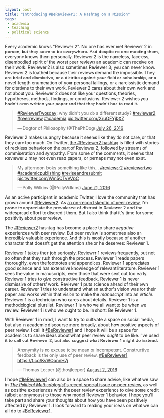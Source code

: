 ```yaml
---
layout: post
title: "Introducing #BeReviewer1: A Hashtag on a Mission"
tags:
 - academia
 - teaching
 - political science
---
```


Every academic knows "Reviewer 2". No one has ever met Reviewer 2 in person, but they seem to be everywhere. And despite no one meeting them, everyone knows them personally. Reviewer 2 is the nameless, faceless, disembodied spirit of the worst peer reviews an academic can receive on their work. Reviewer 2 is also sometimes Reviewer 3; you can never know. Reviewer 2 is loathed because their reviews demand the impossible. They are brief and dismissive, or a diatribe against your field or scholarship, or a novel-length enumeration of your personal failings, or a narcissistic demand for citations to their own work. Reviewer 2 cares about their own work and not about you. Reviewer 2 does not like your questions, theories, hypotheses, methods, findings, or conclusions. Reviewer 2 wishes you hadn't even written your paper and that they hadn't had to read it.

<blockquote class="twitter-tweet" data-lang="en"><p lang="en" dir="ltr"><a href="https://twitter.com/hashtag/ReviewerTwosday?src=hash">#ReviewerTwosday</a>: why didn&#39;t you do a different study? <a href="https://twitter.com/hashtag/reviewer2?src=hash">#reviewer2</a> <a href="https://twitter.com/hashtag/peerreview?src=hash">#peerreview</a> <a href="https://twitter.com/hashtag/academia?src=hash">#academia</a> <a href="https://t.co/XruOFYjDXZ">pic.twitter.com/XruOFYjDXZ</a></p>&mdash; Dogtor of Philosophy (@ThePhDog) <a href="https://twitter.com/ThePhDog/status/758025322335985664">July 26, 2016</a></blockquote>
<script async src="//platform.twitter.com/widgets.js" charset="utf-8"></script>

Reviewer 2 makes us angry because it seems like they do not care, or that they care too much. On Twitter, [the #Reviewer2 hashtag](https://twitter.com/search?q=%23reviewer2&src=typd) is filled with stories of reckless behavior on the part of Reviewer 2, followed by streams of commiseration and sympathy. From some of the comments, it seems that Reviewer 2 may not even read papers, or perhaps may not even exist.

<blockquote class="twitter-tweet" data-lang="en"><p lang="en" dir="ltr">My afternoon looks something like this... <a href="https://twitter.com/hashtag/reviewer2?src=hash">#reviewer2</a> <a href="https://twitter.com/hashtag/reviewertwo?src=hash">#reviewertwo</a> <a href="https://twitter.com/hashtag/academicpublishing?src=hash">#academicpublishing</a> <a href="https://twitter.com/hashtag/reviseandresubmit?src=hash">#reviseandresubmit</a> <a href="https://t.co/Wm5CTvVVpC">pic.twitter.com/Wm5CTvVVpC</a></p>&mdash; Polly Wilkins (@PollyWilkins) <a href="https://twitter.com/PollyWilkins/status/745250530545504256">June 21, 2016</a></blockquote>
<script async src="//platform.twitter.com/widgets.js" charset="utf-8"></script>

As an active participant in academic Twitter, I love the community that has grown around [#Reviewer2](https://twitter.com/search?q=%23reviewer2&src=typd). As [an on-record skeptic of peer review](https://thepoliticalmethodologist.com/2015/12/21/the-multiple-routes-to-credibility/), I'm prone to appreciate the prevalence of distrust in Reviewer 2 and the widespread effort to discredit them. But I also think that it's time for some positivity about peer review.

The [#Reviewer2](https://twitter.com/search?q=%23reviewer2&src=typd) hashtag has become a place to share *negative* experiences with peer review. But peer review is sometimes also an incredibly valuable experience. And this is mostly because of another character that doesn't get the attention she or he deserves: Reviewer 1.

Reviewer 1 takes their job seriously. Reviewer 1 reviews frequently, but not so often that they rush through the process. Reviewer 1 reads papers thoroughly, even the footnotes and appendices. Reviewer 1 appreciates good science and has extensive knowledge of relevant literature. Reviewer 1 sees the value in manuscripts, even those that were sent out too early. Reviewer 1 tries to give constructive feedback. Reviewer 1 is never dismissive of others' work. Reviewer 1 puts science ahead of their own career. Reviewer 1 tries to understand what an author's vision was for their paper and works within that vision to make the *manuscript* into an *article*. Reviewer 1 is a technician who cares about details. Reviewer 1 is a methodological pluralist. Reviewer 1 is who we all want to be when we review. Reviewer 1 is who we ought to be. In short: Be Reviewer 1.

With Reviewer 1 in mind, I want to try to cultivate a space on social media, but also in academic discourse more broadly, about how positive aspects of peer review. I call it [#BeReviewer1](https://twitter.com/search?q=%23BeReviewer1&src=typd) and I hope it will be a space for academics to share ideas about what peer review *ought* to be like. I've used it to call out Reviewer 2, but also suggest what Reviewer 1 might do instead.

<blockquote class="twitter-tweet" data-lang="en"><p lang="en" dir="ltr">Anonymity is no excuse to be mean or incompetent. Constructive feedback is the only use of peer review. <a href="https://twitter.com/hashtag/BeReviewer1?src=hash">#BeReviewer1</a> <a href="https://t.co/KvWOonnH7j">https://t.co/KvWOonnH7j</a></p>&mdash; Thomas Leeper (@thosjleeper) <a href="https://twitter.com/thosjleeper/status/760557354714882048">August 2, 2016</a></blockquote>
<script async src="//platform.twitter.com/widgets.js" charset="utf-8"></script>

I hope [#BeReviewer1](https://twitter.com/search?q=%23BeReviewer1&src=typd) can also be a space to share advice, like what we saw in [*The Political Methodologist*'s recent special issue on peer review](https://thepoliticalmethodologist.com/2015/12/07/introducing-tpms-special-issue-on-peer-review/), as well as positive experiences with the peer review experience to give some credit (albeit anonymous) to those who model Reviewer 1 behavior. I hope you'll take part and share your thoughts about how you have been positively affected by Reviewer 1. I look forward to reading your ideas on what we can all do to [#BeReviewer1](https://twitter.com/search?q=%23BeReviewer1&src=typd).

